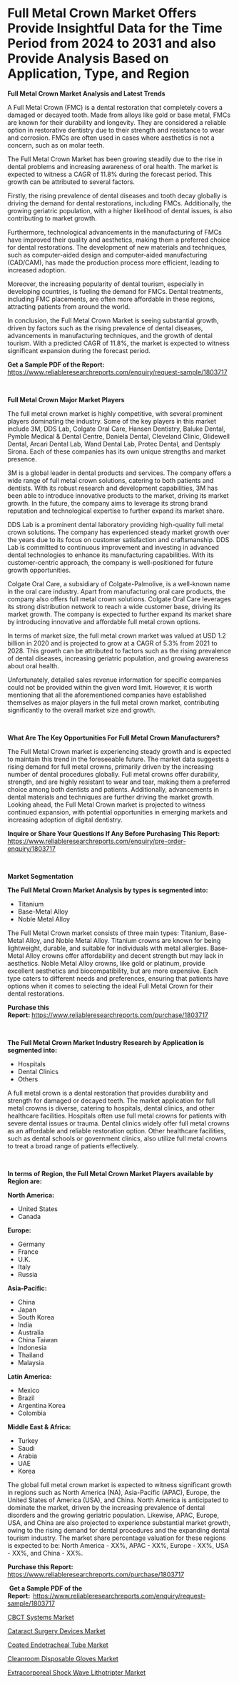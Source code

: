 <p><h1>Full Metal Crown Market Offers Provide Insightful Data for the Time Period from 2024 to 2031 and also Provide Analysis Based on Application, Type, and Region</h1></p><p><strong>Full Metal Crown Market Analysis and Latest Trends</strong></p>
<p><p>A Full Metal Crown (FMC) is a dental restoration that completely covers a damaged or decayed tooth. Made from alloys like gold or base metal, FMCs are known for their durability and longevity. They are considered a reliable option in restorative dentistry due to their strength and resistance to wear and corrosion. FMCs are often used in cases where aesthetics is not a concern, such as on molar teeth.</p><p>The Full Metal Crown Market has been growing steadily due to the rise in dental problems and increasing awareness of oral health. The market is expected to witness a CAGR of 11.8% during the forecast period. This growth can be attributed to several factors.</p><p>Firstly, the rising prevalence of dental diseases and tooth decay globally is driving the demand for dental restorations, including FMCs. Additionally, the growing geriatric population, with a higher likelihood of dental issues, is also contributing to market growth.</p><p>Furthermore, technological advancements in the manufacturing of FMCs have improved their quality and aesthetics, making them a preferred choice for dental restorations. The development of new materials and techniques, such as computer-aided design and computer-aided manufacturing (CAD/CAM), has made the production process more efficient, leading to increased adoption.</p><p>Moreover, the increasing popularity of dental tourism, especially in developing countries, is fueling the demand for FMCs. Dental treatments, including FMC placements, are often more affordable in these regions, attracting patients from around the world.</p><p>In conclusion, the Full Metal Crown Market is seeing substantial growth, driven by factors such as the rising prevalence of dental diseases, advancements in manufacturing techniques, and the growth of dental tourism. With a predicted CAGR of 11.8%, the market is expected to witness significant expansion during the forecast period.</p></p>
<p><strong>Get a Sample PDF of the Report:&nbsp;</strong> <a href="https://www.reliableresearchreports.com/enquiry/request-sample/1803717">https://www.reliableresearchreports.com/enquiry/request-sample/1803717</a></p>
<p>&nbsp;</p>
<p><strong>Full Metal Crown Major Market Players</strong></p>
<p><p>The full metal crown market is highly competitive, with several prominent players dominating the industry. Some of the key players in this market include 3M, DDS Lab, Colgate Oral Care, Hansen Dentistry, Baluke Dental, Pymble Medical & Dental Centre, Daniela Dental, Cleveland Clinic, Glidewell Dental, Arcari Dental Lab, Wand Dental Lab, Protec Dental, and Dentsply Sirona. Each of these companies has its own unique strengths and market presence.</p><p>3M is a global leader in dental products and services. The company offers a wide range of full metal crown solutions, catering to both patients and dentists. With its robust research and development capabilities, 3M has been able to introduce innovative products to the market, driving its market growth. In the future, the company aims to leverage its strong brand reputation and technological expertise to further expand its market share.</p><p>DDS Lab is a prominent dental laboratory providing high-quality full metal crown solutions. The company has experienced steady market growth over the years due to its focus on customer satisfaction and craftsmanship. DDS Lab is committed to continuous improvement and investing in advanced dental technologies to enhance its manufacturing capabilities. With its customer-centric approach, the company is well-positioned for future growth opportunities.</p><p>Colgate Oral Care, a subsidiary of Colgate-Palmolive, is a well-known name in the oral care industry. Apart from manufacturing oral care products, the company also offers full metal crown solutions. Colgate Oral Care leverages its strong distribution network to reach a wide customer base, driving its market growth. The company is expected to further expand its market share by introducing innovative and affordable full metal crown options.</p><p>In terms of market size, the full metal crown market was valued at USD 1.2 billion in 2020 and is projected to grow at a CAGR of 5.3% from 2021 to 2028. This growth can be attributed to factors such as the rising prevalence of dental diseases, increasing geriatric population, and growing awareness about oral health.</p><p>Unfortunately, detailed sales revenue information for specific companies could not be provided within the given word limit. However, it is worth mentioning that all the aforementioned companies have established themselves as major players in the full metal crown market, contributing significantly to the overall market size and growth.</p></p>
<p>&nbsp;</p>
<p><strong>What Are The Key Opportunities For Full Metal Crown Manufacturers?</strong></p>
<p><p>The Full Metal Crown market is experiencing steady growth and is expected to maintain this trend in the foreseeable future. The market data suggests a rising demand for full metal crowns, primarily driven by the increasing number of dental procedures globally. Full metal crowns offer durability, strength, and are highly resistant to wear and tear, making them a preferred choice among both dentists and patients. Additionally, advancements in dental materials and techniques are further driving the market growth. Looking ahead, the Full Metal Crown market is projected to witness continued expansion, with potential opportunities in emerging markets and increasing adoption of digital dentistry.</p></p>
<p><strong>Inquire or Share Your Questions If Any Before Purchasing This Report:</strong> <a href="https://www.reliableresearchreports.com/enquiry/pre-order-enquiry/1803717">https://www.reliableresearchreports.com/enquiry/pre-order-enquiry/1803717</a></p>
<p>&nbsp;</p>
<p><strong>Market Segmentation</strong></p>
<p><strong>The Full Metal Crown Market Analysis by types is segmented into:</strong></p>
<p><ul><li>Titanium</li><li>Base-Metal Alloy</li><li>Noble Metal Alloy</li></ul></p>
<p><p>The Full Metal Crown market consists of three main types: Titanium, Base-Metal Alloy, and Noble Metal Alloy. Titanium crowns are known for being lightweight, durable, and suitable for individuals with metal allergies. Base-Metal Alloy crowns offer affordability and decent strength but may lack in aesthetics. Noble Metal Alloy crowns, like gold or platinum, provide excellent aesthetics and biocompatibility, but are more expensive. Each type caters to different needs and preferences, ensuring that patients have options when it comes to selecting the ideal Full Metal Crown for their dental restorations.</p></p>
<p><strong>Purchase this Report:&nbsp;</strong><a href="https://www.reliableresearchreports.com/purchase/1803717">https://www.reliableresearchreports.com/purchase/1803717</a></p>
<p>&nbsp;</p>
<p><strong>The Full Metal Crown Market Industry Research by Application is segmented into:</strong></p>
<p><ul><li>Hospitals</li><li>Dental Clinics</li><li>Others</li></ul></p>
<p><p>A full metal crown is a dental restoration that provides durability and strength for damaged or decayed teeth. The market application for full metal crowns is diverse, catering to hospitals, dental clinics, and other healthcare facilities. Hospitals often use full metal crowns for patients with severe dental issues or trauma. Dental clinics widely offer full metal crowns as an affordable and reliable restoration option. Other healthcare facilities, such as dental schools or government clinics, also utilize full metal crowns to treat a broad range of patients effectively.</p></p>
<p>&nbsp;</p>
<p><strong>In terms of Region, the Full Metal Crown Market Players available by Region are:</strong></p>
<p>
    <p> <strong> North America: </strong>
        <ul>
            <li>United States</li>
            <li>Canada</li>
        </ul>
        </p> 
    <p> <strong> Europe: </strong>
        <ul>
            <li>Germany</li>
            <li>France</li>
            <li>U.K.</li>
            <li>Italy</li>
            <li>Russia</li>
        </ul>
        </p> 
    <p> <strong> Asia-Pacific: </strong>
        <ul>
            <li>China</li>
            <li>Japan</li>
            <li>South Korea</li>
            <li>India</li>
            <li>Australia</li>
            <li>China Taiwan</li>
            <li>Indonesia</li>
            <li>Thailand</li>
            <li>Malaysia</li>
        </ul>
        </p> 
    <p> <strong> Latin America: </strong>
        <ul>
            <li>Mexico</li>
            <li>Brazil</li>
            <li>Argentina Korea</li>
            <li>Colombia</li>
        </ul>
        </p> 
    <p> <strong> Middle East & Africa: </strong>
        <ul>
            <li>Turkey</li>
            <li>Saudi</li>
            <li>Arabia</li>
            <li>UAE</li>
            <li>Korea</li>
        </ul>
    </p>
    </p>
<p><p>The global full metal crown market is expected to witness significant growth in regions such as North America (NA), Asia-Pacific (APAC), Europe, the United States of America (USA), and China. North America is anticipated to dominate the market, driven by the increasing prevalence of dental disorders and the growing geriatric population. Likewise, APAC, Europe, USA, and China are also projected to experience substantial market growth, owing to the rising demand for dental procedures and the expanding dental tourism industry. The market share percentage valuation for these regions is expected to be: North America - XX%, APAC - XX%, Europe - XX%, USA - XX%, and China - XX%.</p></p>
<p><strong>Purchase this Report: </strong><a href="https://www.reliableresearchreports.com/purchase/1803717">https://www.reliableresearchreports.com/purchase/1803717</a></p>
<p>&nbsp;<strong>Get a Sample PDF of the Report:&nbsp;&nbsp;</strong><a href="https://www.reliableresearchreports.com/enquiry/request-sample/1803717">https://www.reliableresearchreports.com/enquiry/request-sample/1803717</a></p>
<p><strong></strong></p>
<p><p><a href="https://github.com/kuntayevaz/Market-Research-Report-List-2/blob/main/cbct-systems-market.md">CBCT Systems Market</a></p><p><a href="https://github.com/Krish2023na/Market-Research-Report-List-2/blob/main/cataract-surgery-devices-market.md">Cataract Surgery Devices Market</a></p><p><a href="https://github.com/provorikovar/Market-Research-Report-List-2/blob/main/coated-endotracheal-tube-market.md">Coated Endotracheal Tube Market</a></p><p><a href="https://github.com/kipkeeva/Market-Research-Report-List-2/blob/main/cleanroom-disposable-gloves-market.md">Cleanroom Disposable Gloves Market</a></p><p><a href="https://github.com/aliciawhite5576/Market-Research-Report-List-2/blob/main/extracorporeal-shock-wave-lithotripter-market.md">Extracorporeal Shock Wave Lithotripter Market</a></p></p>